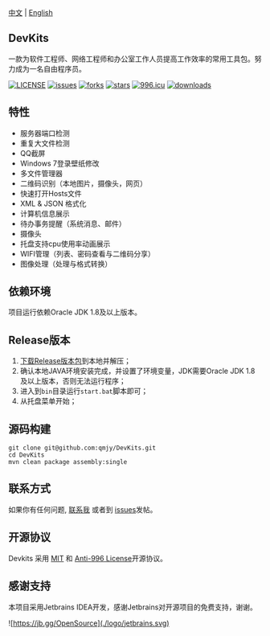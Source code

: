 [中文](./README.md) | [English](./README_en.md)

## DevKits

一款为软件工程师、网络工程师和办公室工作人员提高工作效率的常用工具包。努力成为一名自由程序员。

[![LICENSE](https://img.shields.io/badge/license-Anti%20996-blue.svg)](https://github.com/996icu/996.ICU/blob/master/LICENSE)
[![issues](https://img.shields.io/github/issues/qmjy/DevKits)](https://github.com/qmjy/DevKits/issues)
[![forks](https://img.shields.io/github/forks/qmjy/DevKits)](https://github.com/qmjy/DevKits)
[![stars](https://img.shields.io/github/stars/qmjy/DevKits)](https://github.com/qmjy/DevKits)
[![996.icu](https://img.shields.io/badge/link-996.icu-red.svg)](https://996.icu)
[![downloads](https://img.shields.io/github/downloads/qmjy/Devkits/total)](https://github.com/qmjy/DevKits)


## 特性

- 服务器端口检测
- 重复大文件检测
- QQ截屏
- Windows 7登录壁纸修改
- 多文件管理器
- 二维码识别（本地图片，摄像头，网页）
- 快速打开Hosts文件
- XML & JSON 格式化
- 计算机信息展示
- 待办事务提醒（系统消息、邮件）
- 摄像头
- 托盘支持cpu使用率动画展示
- WIFI管理（列表、密码查看与二维码分享）
- 图像处理（处理与格式转换）


## 依赖环境

项目运行依赖Oracle JDK 1.8及以上版本。


## Release版本
1. [下载Release版本包](https://github.com/qmjy/DevKits/releases/download/v1.0.0/devkits-1.0.0-bin.zip)到本地并解压；
2. 确认本地JAVA环境安装完成，并设置了环境变量，JDK需要Oracle JDK 1.8及以上版本，否则无法运行程序；
3. 进入到`bin`目录运行`start.bat`脚本即可；
4. 从托盘菜单开始；


## 源码构建

```
git clone git@github.com:qmjy/DevKits.git
cd DevKits
mvn clean package assembly:single
```

## 联系方式

如果你有任何问题, [联系我]((mailto:admin@devkits.cn)) 或者到 [issues](https://github.com/qmjy/DevKits/issues)发帖。


## 开源协议

Devkits 采用 [MIT](https://choosealicense.com/licenses/mit/) 和 [Anti-996 License](https://github.com/996icu/996.ICU/blob/master/LICENSE_CN)开源协议。

## 感谢支持

本项目采用Jetbrains IDEA开发，感谢Jetbrains对开源项目的免费支持，谢谢。

![https://jb.gg/OpenSource](./logo/jetbrains.svg)
